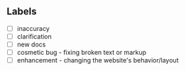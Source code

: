 
<!-- Thanks for the PR! Feel free to delete this message.
QUESTIONS? - Check the README first, then ask in #proj-terraform-docs.
SCREENSHOTS - Please capture the full page width, using a 1024px-wide viewport.
MERGING - Get an approving review before merging your own PRs. (Approved on the private fork? Just say so!)
REVIEWS - For help from the education team, request review from "hashicorp/terraform-education". -->

## Labels

<!-- Check any labels that apply to this PR. Or, if you have repo permissions, assign a real label and omit this section. -->

- [ ] inaccuracy
- [ ] clarification
- [ ] new docs
- [ ] cosmetic bug - fixing broken text or markup
- [ ] enhancement - changing the website's behavior/layout
